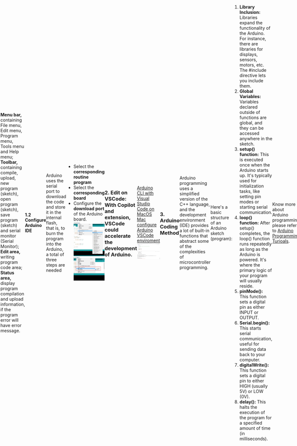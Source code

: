 <style>
    .custom-title {
        font-family: "Arial", sans-serif;
        font-size: 2.5em;
        text-align: center;
        padding: 10px 0;
        color: #EFEFEF;
        border-bottom: 3px solid #FF6347;
        margin-bottom: 20px;
    }
     h1 {
            font-size: 2em;
            display: flex;
            align-items: center;
        }

        .heading-icon {
            margin-right: 0.5em; /* Adds some space between the icon and the text */
            width: 32px; /* You can adjust this based on the desired size of your icon */
            height: 32px;
        }
        .heading-icon2 {
            margin-right: 0.5em; /* Adds some space between the icon and the text */
            width: 32px; /* You can adjust this based on the desired size of your icon */
            height: 24px;
        }
    body {
            height: 100vh;
            display: flex;
            justify-content: center;
            align-items: center;
        }

        /* 设置iframe的大小 */
        iframe {
            width: 80%;  /* 设置为页面宽度的80% */
            height: 400px; 
        }
</style>

<div class="custom-title">Arduino</div>

<h1>
        <img src="https://github.com/NexMaker-Fab/2023zjudemini-hi1/blob/main/_media/pro4_Arduino/open_source.png?raw=true" alt="Open Source Icon" class="heading-icon">
        Open Source
    </h1>

## What is Open Source？
The term open source refers to something people can modify and share because its design is publicly accessible.

## What is open source software?
Open source software is software with source code that anyone can inspect, modify, and enhance.

## Open Source Hardware
"Open hardware," or "open source hardware," refers to the design specifications of a physical object which are licensed in such a way that said object can be **studied, modified, created, and distributed by anyone**.<br>
"Open hardware" is **a** **set of design principles and legal practices, not a specific type of object.** The term can therefore refer to any number of objects—like automobiles, chairs, computers, robots, or even houses.<br>

Like open source software, the "source code" for open hardware—schematics, blueprints, logic designs, Computer Aided Design (CAD) drawings or files, etc.—i**s available for modification or enhancement by anyone under permissive licenses.** Users with access to the tools that can read and manipulate these source files can update and improve the code that underlies the physical device. They can add features or fix bugs in the software. They can even modify the physical design of the object itself and, if they wish, proceed to share such modifications.<br>
Open hardware's source code should be **readily accessible,** and its components are preferably easy for anyone to obtain. Essentially, open hardware eliminates common roadblocks to the design and manufacture of physical goods; it provides as many people as possible the ability to construct, remix, and share their knowledge of hardware design and function.

## What is License?
Open source licenses are licenses that allow software to be freely used, modified, and shared. These licenses are designed to ensure that software remains open and can be freely distributed and modified, while also providing contributors with protection and acknowledgment for their work.[license review process](https://opensource.org/licenses/review-process/).

1. **Permissive Licenses**: These are licenses that have minimal requirements on how the software can be modified or distributed.
    - **[MIT License](https://opensource.org/license/mit/)**: A short and simple permissive license with conditions only requiring preservation of copyright and license notices.
    - **[Apache License 2.0](https://www.apache.org/licenses/LICENSE-2.0)**: Permits almost any use of the software but also provides an express grant of patent rights from contributors to users.
    - **[BSD Licenses](https://opensource.org/license/bsd-3-clause/)**: There are different variations (e.g., 2-Clause, 3-Clause), but generally they are permissive licenses with conditions on how the software's origin must be acknowledged.
2. **Copyleft Licenses**: These licenses allow derivative works but require those works to be licensed under the same terms as the original. This ensures that modifications and improvements are also kept open source.
    - **[GNU General Public License (GPL)](https://www.gnu.org/licenses/gpl-3.0.html)**: There are different versions (e.g., GPLv2, GPLv3), but in general, GPL ensures that any derived works are also open source under the GPL. GPLv3 added provisions related to patents and tivoization.
    - **[GNU Lesser General Public License (LGPL)](https://www.gnu.org/licenses/lgpl-3.0.en.html)**: This is like the GPL, but with some exceptions that allow it to be used in proprietary software under specific conditions.
    - **[Mozilla Public License 2.0 (MPL 2.0)](https://www.gnu.org/licenses/lgpl-3.0.en.html)**: A file-level copyleft license, meaning only the files that are modified need to be shared under the same license.

### Know More about Liscence
1.  [What is the MIT License?](https://snyk.io/learn/what-is-mit-license/)
2.  [What is GNU General Public License (GNU GPL or GPL)?](https://www.techtarget.com/searchdatacenter/definition/GNU-General-Public-License-GNU-GPL-or-simply-GPL)
3.  [What is the BSD License? Top 10 questions answered](https://snyk.io/learn/what-is-bsd-license/)
4. [Apache License 2.0 Explained](https://snyk.io/learn/apache-license/)
5. [GNU General Public License: GPLv3 explained](https://snyk.io/learn/what-is-gpl-license-gplv3-explained/)
### Refernce
1. [What is open source?](https://opensource.com/resources/what-open-source)
2. [What is open hardware? ](https://opensource.com/resources/what-open-hardware)

### Our Focusing Open Source Project

**OpenPose** has represented the first real-time multi-person system to jointly detect human body, hand, facial, and foot keypoints (in total 135 keypoints) on single images.
[Open Pose](https://github.com/CMU-Perceptual-Computing-Lab/openpose)

#### Why we choose OpenPose?(Keypoint we need)
- 2D real-time multi-person keypoint detection
- 3D real-time single-person keypoint detection:
- Calibration toolbox
- Single-person tracking for further speedup or visual smoothing.<br>
  
We would do a project aiming to detect the keypoints of human body and correct the posture of human body. Openpose is a good choice for us to do this project.

---

<h1>
        <img src="https://github.com/NexMaker-Fab/2023zjudemini-hi1/blob/main/_media/pro4_Arduino/arduino.png?raw=true" alt="Arduino Icon Icon" class="heading-icon2">
        Arduino
    </h1>

## What is Arduino?
Open-source electronic prototyping platform enabling users to create interactive electronic objects.
![Alt text](../_media/pro4_Arduino/arduino_board.jpg)
## How to develop Arduino?
### 1. **Arduino IDE**: 
Arduino IDE is a cross-platform application that is written in functions from C and C++. It is used to write and upload programs to Arduino compatible boards, but also, with the help of 3rd party cores, other vendor development boards.
   #### 1.1 Four Parts of Arduino IDE
   ![Alt text](../_media/pro4_Arduino/arduino_ide.jpg)
   - **Menu bar,** containing File menu, Edit menu, Program menu, Tools menu and Help menu;
   - **Toolbar,** containing compile, upload, new program (sketch), open program (sketch), save program (sketch) and serial monitor (Serial Monitor);
   - **Edit area,** writing program code area;
   - **Status area,** display program compilation and upload information, if the program error will have error message.
  
#### 1.2 Configure Arduino IDE
Arduino uses the serial port to download the code and store it in the internal flash, that is, to burn the program into the Arduino, a total of three steps are needed
 - Select the **corresponding routine program**
 - Select the **corresponding board**
 - Configure the **download port** of the Arduino board.
![Alt text](../_media/pro4_Arduino/arduino_connect.jpg)
![Alt text](../_media/pro4_Arduino/arduino_connect1.jpg)
  

### 2. **Edit on VSCode**: With Copilot and extension, VSCode could accelerate the development of Arduino.<br>
[Arduino CLI with Visual Studio Code on MacOS](https://medium.com/@thomas.kilmar/arduino-cli-with-visual-studio-code-on-macos-d2ad32ff0276)<br>
[Mac configure Arduino VSCode enviroment](https://blog.csdn.net/a71468293a/article/details/117151920)
![](../media/pro4_Arduino/../../_media/pro4_Arduino/arduino_connect2.png)


### 3. Arduino Coding Method
Arduino programming uses a simplified version of the C++ language, and the development environment (IDE) provides a lot of built-in functions that abstract some of the complexities of microcontroller programming.

Here's a basic structure of an Arduino sketch (program):
```Arduino
// Global variable and library declarations
#include <LibraryName.h>  // Include any necessary libraries here

int someVariable = 0;

// Setup function: Runs once when the Arduino is powered on or reset
void setup() {
  pinMode(LED_BUILTIN, OUTPUT);  // Set the built-in LED as an output
  Serial.begin(9600);            // Initialize serial communication at 9600 bps
}

// Loop function: Runs repeatedly after the setup() function completes
void loop() {
  digitalWrite(LED_BUILTIN, HIGH);   // Turn on the LED
  delay(1000);                       // Wait for 1000 milliseconds (1 second)
  digitalWrite(LED_BUILTIN, LOW);    // Turn off the LED
  delay(1000);                       // Wait for another second
}

```
1. **Library Inclusion:** Libraries expand the functionality of the Arduino. For instance, there are libraries for displays, sensors, motors, etc. The #include directive lets you include them.
2. **Global Variables:** Variables declared outside of functions are global, and they can be accessed anywhere in the sketch.
3. **setup() function:** This is executed once when the Arduino starts up. It's typically used for initialization tasks, like setting pin modes or starting serial communication.
4. **loop() function:** After setup() completes, the loop() function runs repeatedly as long as the Arduino is powered. It's where the primary logic of your program will usually reside.
5. **pinMode():** This function sets a digital pin as either INPUT or OUTPUT.
6. **Serial.begin():** This starts serial communication, useful for sending data back to your computer.
7. **digitalWrite():** This function sets a digital pin to either HIGH (usually 5V) or LOW (0V).
8. **delay():** This halts the execution of the program for a specified amount of time (in milliseconds).

Know more about Arduino programming, please refer to [Arduino Programming Turioals](https://www.arduino.cc/en/Tutorial/HomePage).
### Run water light program
Produce a visual effect where LED1 (connected to pin 2) will light up first, then turn off, followed by LED2 (pin 3) lighting up and turning off, and then LED3 (pin 4) lighting up and turning off. This **sequence will repeat in a loop**, giving the appearance of a light "running" from LED1 to LED3.
![Alt text](../_media/pro4_Arduino/connect_drawing.jpg)
```Arduino
int base=2;     // Starting pin number for the LED sequence
int count=3;    // Number of LEDs (or pins) involved in the sequence

void setup()
{
    // Initialize pins as OUTPUT for controlling LEDs
    for(int i=base; i<base+count; i++)
    {
        pinMode(i, OUTPUT);
    }
}

void loop()
{
    // Cycle through each LED
    for(int i=base; i<base+count; i++)
    {
        digitalWrite(i, HIGH);   // Turn ON the LED connected to pin 'i'
        delay(500);              // Wait for 0.5 seconds
        digitalWrite(i, LOW);    // Turn OFF the LED connected to pin 'i'
        delay(500);              // Wait for 0.5 seconds before moving to the next LED
    }
}

```

![Alt text](../_media/pro4_Arduino/running_water.gif)

## Comparison Open Source Projects similar to Our Final Project
**Human Posture Recognition and Analysis System**
![Alt text](../_media/pro4_Arduino/similar_pro.png)

**Product Description:** Through AI artificial intelligence and video image acquisition and analysis technology, the system utilizes the human skeletal key point model to identify and evaluate human posture, identify and record abnormalities in students' posture such as cervical vertebrae health, spinal health, pelvic health, etc., so as to provide students with a comprehensive digital portrait of their physical fitness and health.

**Product features:** The system can perform real-time physical health analysis and support the instant presentation of students' physical health analysis reports. At the same time, the system integrates the human body morphology analysis system, which can carry out instant analysis of body shape and posture. It provides students with a complete management system for athletic ability and physical health.

### Similarities with our work:
1 Same use of human body recognition technology
2 Also focuses on human health

### Pros:
1 The product recognizes a person's overall posture and can produce a more complete health assessment program
2 Project is already developed and in production, product ecosystem is more robust

### Disadvantages:
1 The product has high space requirements and needs to be built on a professional site to be used
2 The sensitivity of human posture recognition is low, and real-time recognition is not possible.
3 Large-scale equipment is not easy to carry and maintain, which increases maintenance costs and is not conducive to green and sustainable development.

# Using Raspberry Pi to detect human posture
We use Python and openCV to detect human posture. The following is the process of using Raspberry Pi to detect human posture.We impelete face tracking using a camera attached to a Raspberry Pi, when the face is detected, the camera will track the face and if the center of the face is not in the center of the camera, the camera will  move the servo motor.
## What is Raspberry Pi?
Raspberry Pi is the name of a series of single-board computers made by the Raspberry Pi Foundation, a UK charity that aims to educate people in computing and create easier access to computing education.
![Alt text](../_media/pro4_Arduino/rasperberry.png)

[Raspberry Pi vs Arduino](https://realpython.com/python-raspberry-pi/#raspberry-pi-vs-arduino)

## Set up Raspberry Pi
1. **[Prepare the SD Card](https://projects.raspberrypi.org/en/projects/raspberry-pi-setting-up/2)**:Download the Raspberry Pi OS (formerly known as Raspbian) or any other compatible operating system from the official Raspberry Pi website.
2. **Insert the SD Card**: Begin by inserting your preloaded SD card into your Raspberry Pi.
3. **Connect to a Display**: Connect your Raspberry Pi to a monitor or TV using an HDMI cable.
4. **Power Up**: Connect the power supply to your Raspberry Pi to turn it on.
5. **Access the Raspberry Pi Configuration Tool**: Once the Raspberry Pi boots up, open the terminal and access the Raspberry Pi Configuration Tool by typing **`sudo raspi-config`**.
6. **Navigate to Network Options**: In the configuration tool, navigate to the 'Network Options' menu.
7. **[Set Up WiFi](https://raspberrytips.com/raspberry-pi-wifi-setup/)**: Choose the 'Wi-Fi' option and enter the relevant details like your country, WiFi network name (SSID), and password.
8. **Enable SSH (Optional)**: For remote access, you can enable SSH from the 'Interfacing Options' in the configuration tool.
9. **Finish and Reboot**: After setting up your WiFi details, exit the configuration tool and choose to reboot your Raspberry Pi.
10. **Check Connectivity**: Once your Raspberry Pi restarts, you can check if it's connected to WiFi by looking at the network icon on the desktop or by using the command **`ifconfig`** in the terminal to see your network status.

##  Set up Python  and Opencv Environment in Rasperberry Pi
The project is based on the Python language, so we need to install the Python environment in the Raspberry Pi. Besides, we need to install the opencv library in the Raspberry Pi. The following is the installation process of the opencv library and Python environment in the Raspberry Pi.
```bash
sudo apt update
sudo apt upgrade
sudo apt install python3
sudo apt install python3-pip
pip install python-opencv
```
## Edit code in Raspberry Pi
Use mini HDMI to connect Raspberry Pi to the monitor, and use the mouse and keyboard to control the Raspberry Pi. We use the Spyder editor to edit the code in the Raspberry Pi.Once the code is edited, we can run the code in the Raspberry Pi.
![Alt text](../_media/pro4_Arduino/raspberryPi_VNC.png)
## Python-Opencv code 
1. **Servo Motor Control**: It initializes a **`PCA9685`** object and defines a function **`set_servo_angle`** to control the angle of a servo motor connected to a specific channel of the PCA9685 module.
2. **Face and Eye Detection Setup**: It loads Haar cascade classifiers for detecting faces and eyes from OpenCV.
3. **Camera Initialization**: It initializes a camera feed and sets the frame dimensions.
4. **Target Coordinates**: Sets target coordinates **`TARGET_X`** and **`TARGET_Y`** for a tracking mechanism.
5. **GPIO Setup**: Configures Raspberry Pi's GPIO settings.
6. **Face Detection and Center Calculation**: The function **`get_center`** processes each camera frame to detect faces and calculates the center of the largest face detected. The detected face is highlighted with a rectangle, and its center is marked.

[Face Detection Code](face_detection.py)

```Python
import numpy as np
import cv2
import os
import time  
import RPi.GPIO as GPIO
import Adafruit_PCA9685
import threading


servo_pwm = Adafruit_PCA9685.PCA9685()

def set_servo_angle(channel,angle):
    angle=4096*((angle*11)+500)/20000
    servo_pwm.set_pwm(channel,0,int(angle))

set_servo_angle(3,90)
    
face_cascade = cv2.CascadeClassifier('haarcascade_frontalface_default.xml')
eye_cascade = cv2.CascadeClassifier('haarcascade_eye.xml')

cap = cv2.VideoCapture(0)
cap.set(cv2.CAP_PROP_FRAME_WIDTH,800)
cap.set(cv2.CAP_PROP_FRAME_HEIGHT,500)

TARGET_X = 400
TARGET_Y = 250

GPIO.setwarnings(False)
GPIO.setmode(GPIO.BCM)


def get_center(frame):
    gray = cv2.cvtColor(frame, cv2.COLOR_BGR2GRAY)
    face_cascade = cv2.CascadeClassifier("haarcascade_frontalface_default.xml")
    faces = face_cascade.detectMultiScale(gray, scaleFactor=1.2, minNeighbors=5, minSize=(30, 30))
    if len(faces) > 0:
        max_area = 0
        max_face = faces[0]
        for face in faces:
            (x, y, w, h) = face
            area = w * h
            if area > max_area:
                max_area = area
                max_face = face
        (x, y, w, h) = max_face
        center_x = x + w // 2
        center_y = y + h // 2
        cv2.rectangle(frame, (x, y), (x+w, y+h), (0, 255, 0), 2)
        cv2.circle(frame, (center_x, center_y), 5, (0, 0, 255), -1)
        return (center_x, center_y)
    else:
        return None
    
#def get_center_threaded(frame, result):   
    #center = get_center(frame)
    #result['center'] = center
    #print('true')


try:
    while True:
        ret, frame = cap.read()
        frame = cv2.flip(frame, 180)
        if not ret:
            break
        center = get_center(frame)
        
        center_result = {}
        
        # threading.Thread(target=get_center_threaded, args=(frame, center_result)).start()
        #center_result = get_center(frame, center_result)
        cv2.imshow('frame', frame)
        #if 'center' in center_result:
            #center = center_result['center']
        if center is not None:
            (x, y) = center
            x_diff = x - TARGET_X
            y_diff = y - TARGET_Y
            #print('x_diff')
            if abs(x_diff) > 50:
                set_servo_angle(3,0)
                time.sleep(3)
                    
            else :
                set_servo_angle(3,90)
                
        else:
            set_servo_angle(3,90)           
        
        if cv2.waitKey(1) & 0xFF == ord('q'):
            break
finally:
    GPIO.cleanup()
    cap.release()
    cv2.destroyAllWindows()
                                   
```

## Test Result
![Alt text](raspberry.gif)